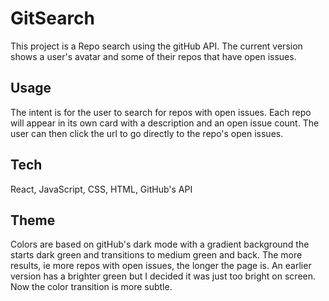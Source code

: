 # GitSearch

This project is a Repo search using the gitHub API. The current version shows a user's avatar and some of their repos that have open issues. 

## Usage

The intent is for the user to search for repos with open issues. Each repo will appear in its own card with a description and an open issue count. The user can then click the url to go directly to the repo's open issues. 

## Tech

React, JavaScript, CSS, HTML, GitHub's API

## Theme

Colors are based on gitHub's dark mode with a gradient background the starts dark green and transitions to medium green and back. The more results, ie more repos with open issues, the longer the page is.
An earlier version has a brighter green but I decided it was just too bright on screen. Now the color transition is more subtle.
